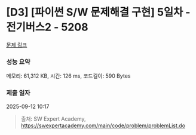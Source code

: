 # [D3] [파이썬 S/W 문제해결 구현] 5일차 - 전기버스2 - 5208 

[문제 링크](https://swexpertacademy.com/main/code/problem/problemDetail.do?contestProbId=AWT-Yyf6cvwDFAVT) 

### 성능 요약

메모리: 61,312 KB, 시간: 126 ms, 코드길이: 590 Bytes

### 제출 일자

2025-09-12 10:17



> 출처: SW Expert Academy, https://swexpertacademy.com/main/code/problem/problemList.do